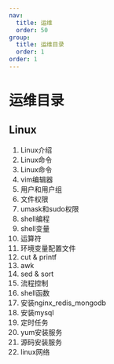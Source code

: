 ```yaml
---
nav:
  title: 运维
  order: 50
group:
  title: 运维目录
  order: 1
order: 1
---
```


# 运维目录

## Linux

1. Linux介绍
2. Linux命令
3. Linux命令
4. vim编辑器
5. 用户和用户组
6. 文件权限
7. umask和sudo权限
8. shell编程
9. shell变量
10. 运算符
11. 环境变量配置文件
12. cut & printf
13. awk
14. sed & sort
15. 流程控制
16. shell函数
17. 安装nginx_redis_mongodb
18. 安装mysql
19. 定时任务
20. yum安装服务
21. 源码安装服务
22. linux网络